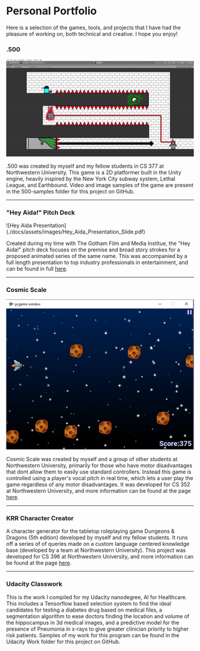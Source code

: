 # Personal Portfolio
Here is a selection of the games, tools, and projects that I have had the pleasure of working on, both technical and creative. I hope you enjoy!
<br>

<h3>.500</h3>

![.500](./docs/assets/images/500_Sample_1.gif)

.500 was created by myself and my fellow students in CS 377 at Northwestern University. This game is a 2D platformer built in the Unity engine, heavily inspired by the New York City subway system, Lethal League, and Earthbound. Video and image samples of the game are present in the 500-samples folder for this project on GitHub.



---



<h3>"Hey Aida!" Pitch Deck</h3>

![Hey Aida Presentation] (./docs/assets/images/Hey_Aida_Presentation_Slide.pdf)

Created during my time with The Gotham Film and Media Institue, the "Hey Aida!" pitch deck focuses on the premise and broad story strokes for a proposed animated series of the same name. This was accompanied by a full length presentation to top industry professionals in entertainment, and can be found in full [here]( https://www.canva.com/design/DAElXVUasew/i11icLHf3PQJlpQBXQd-3Q/view?utm_content=DAElXVUasew&utm_campaign=designshare&utm_medium=link&utm_source=publishsharelink). 



---



<h3>Cosmic Scale</h3>

![Cosmic Scale](./docs/assets/images/CosmicScale.png)

Cosmic Scale was created by myself and a group of other students at Northwestern University, primarily for those who have motor disadvantages that dont allow them to easily use standard controllers. Instead this game is controlled using a player's vocal pitch in real time, which lets a user play the game regardless of any motor disadvantages. It was developed for CS 352 at Northwestern University, and more information can be found at the page [here](https://chloemb.github.io/352project/).



---



<h3>KRR Character Creator</h3>

A character generator for the tabletop roleplaying game Dungeons & Dragons (5th edition) developed by myself and my fellow students. It runs off a series of of queries made on a custom language centered knowledge base (developed by a team at Northwestern University). This project was developed for CS 396 at Northwestern University, and more information can be found at the page [here](https://github.com/chloemb/krr_final_project).



---



<h3>Udacity Classwork</h3>

This is the work I compiled for my Udacity nanodegree, AI for Healthcare. This includes a Tensorflow based selection system to find the ideal candidates for testing a diabetes drug based on medical files, a segmentation algorithm to ease doctors finding the location and volume of the hippocampus in 3d medical images, and a predictive model for the presence of Pneumonia in x-rays to give greater clinician priority to higher risk patients. Samples of my work for this program can be found in the Udacity Work folder for this project on GitHub. 
